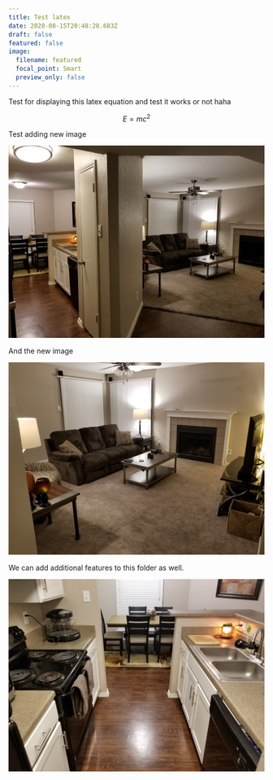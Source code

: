 ```yaml
---
title: Test latex
date: 2020-08-15T20:48:28.683Z
draft: false
featured: false
image:
  filename: featured
  focal_point: Smart
  preview_only: false
---
```

Test for displaying this latex equation and test it works or not haha

$$E = mc^2$$

Test adding new image

![alternative text for search engines](1.jpg)

And the new image

![alternative text for search engines](2.jpg)

We can add additional features to this folder as well.

![alternative text for search engines](5.jpg)
